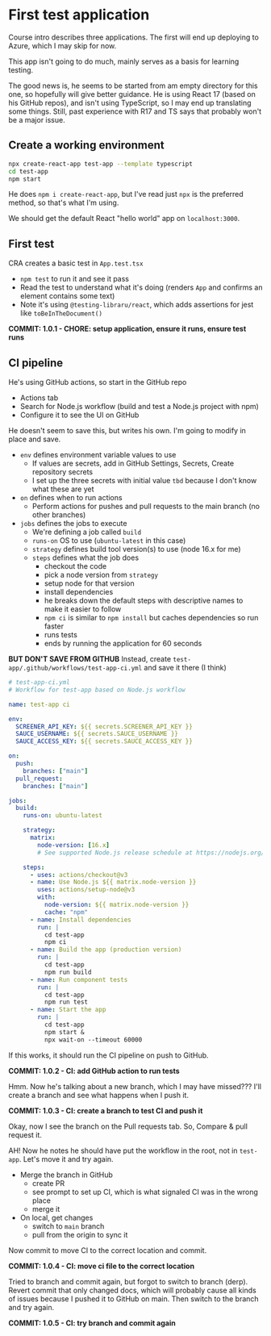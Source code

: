 # First test application

Course intro describes three applications. The first will end up deploying to Azure, which I may skip for now.

This app isn't going to do much, mainly serves as a basis for learning testing.

The good news is, he seems to be started from am empty directory for this one, so hopefully will give better guidance. He is using React 17 (based on his GitHub repos), and isn't using TypeScript, so I may end up translating some things. Still, past experience with R17 and TS says that probably won't be a major issue.

## Create a working environment

```bash
npx create-react-app test-app --template typescript
cd test-app
npm start
```

He does `npm i create-react-app`, but I've read just `npx` is the preferred method, so that's what I'm using.

We should get the default React "hello world" app on `localhost:3000`.

## First test

CRA creates a basic test in `App.test.tsx`

- `npm test` to run it and see it pass
- Read the test to understand what it's doing (renders `App` and confirms an element contains some text)
- Note it's using `@testing-libraru/react`, which adds assertions for jest like `toBeInTheDocument()`

**COMMIT: 1.0.1 - CHORE: setup application, ensure it runs, ensure test runs**

## CI pipeline

He's using GitHub actions, so start in the GitHub repo

- Actions tab
- Search for Node.js workflow (build and test a Node.js project with npm)
- Configure it to see the UI on GitHub

He doesn't seem to save this, but writes his own. I'm going to modify in place and save.

- `env` defines environment variable values to use
  - If values are secrets, add in GitHub Settings, Secrets, Create repository secrets
  - I set up the three secrets with initial value `tbd` because I don't know what these are yet
- `on` defines when to run actions
  - Perform actions for pushes and pull requests to the main branch (no other branches)
- `jobs` defines the jobs to execute
  - We're defining a job called `build`
  - `runs-on` OS to use (`ubuntu-latest` in this case)
  - `strategy` defines build tool version(s) to use (node 16.x for me)
  - `steps` defines what the job does
    - checkout the code
    - pick a node version from `strategy`
    - setup node for that version
    - install dependencies
    - he breaks down the default steps with descriptive names to make it easier to follow
    - `npm ci` is similar to `npm install` but caches dependencies so run faster
    - runs tests
    - ends by running the application for 60 seconds

**BUT DON'T SAVE FROM GITHUB**
Instead, create `test-app/.github/workflows/test-app-ci.yml` and save it there (I think)

```yml
# test-app-ci.yml
# Workflow for test-app based on Node.js workflow

name: test-app ci

env:
  SCREENER_API_KEY: ${{ secrets.SCREENER_API_KEY }}
  SAUCE_USERNAME: ${{ secrets.SAUCE_USERNAME }}
  SAUCE_ACCESS_KEY: ${{ secrets.SAUCE_ACCESS_KEY }}

on:
  push:
    branches: ["main"]
  pull_request:
    branches: ["main"]

jobs:
  build:
    runs-on: ubuntu-latest

    strategy:
      matrix:
        node-version: [16.x]
        # See supported Node.js release schedule at https://nodejs.org/en/about/releases/

    steps:
      - uses: actions/checkout@v3
      - name: Use Node.js ${{ matrix.node-version }}
        uses: actions/setup-node@v3
        with:
          node-version: ${{ matrix.node-version }}
          cache: "npm"
      - name: Install dependencies
        run: |
          cd test-app
          npm ci
      - name: Build the app (production version)
        run: |
          cd test-app
          npm run build
      - name: Run component tests
        run: |
          cd test-app
          npm run test
      - name: Start the app
        run: |
          cd test-app
          npm start &
          npx wait-on --timeout 60000
```

If this works, it should run the CI pipeline on push to GitHub.

**COMMIT: 1.0.2 - CI: add GitHub action to run tests**

Hmm. Now he's talking about a new branch, which I may have missed??? I'll create a branch and see what happens when I push it.

**COMMIT: 1.0.3 - CI: create a branch to test CI and push it**

Okay, now I see the branch on the Pull requests tab. So, Compare & pull request it.

AH! Now he notes he should have put the workflow in the root, not in `test-app`. Let's move it and try again.

- Merge the branch in GitHub
  - create PR
  - see prompt to set up CI, which is what signaled CI was in the wrong place
  - merge it
- On local, get changes
  - switch to `main` branch
  - pull from the origin to sync it

Now commit to move CI to the correct location and commit.

**COMMIT: 1.0.4 - CI: move ci file to the correct location**

Tried to branch and commit again, but forgot to switch to branch (derp). Revert commit that only changed docs, which will probably cause all kinds of issues because I pushed it to GitHub on main. Then switch to the branch and try again.

**COMMIT: 1.0.5 - CI: try branch and commit again**
